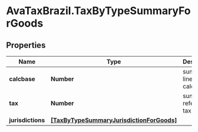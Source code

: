 # AvaTaxBrazil.TaxByTypeSummaryForGoods

## Properties
Name | Type | Description | Notes
------------ | ------------- | ------------- | -------------
**calcbase** | **Number** | sum of all lines calcbase | [optional] 
**tax** | **Number** | sum of referenced tax value | [optional] 
**jurisdictions** | [**[TaxByTypeSummaryJurisdictionForGoods]**](TaxByTypeSummaryJurisdictionForGoods.md) |  | [optional] 


